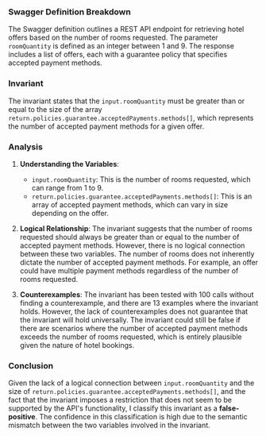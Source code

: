 ### Swagger Definition Breakdown
The Swagger definition outlines a REST API endpoint for retrieving hotel offers based on the number of rooms requested. The parameter `roomQuantity` is defined as an integer between 1 and 9. The response includes a list of offers, each with a guarantee policy that specifies accepted payment methods.

### Invariant
The invariant states that the `input.roomQuantity` must be greater than or equal to the size of the array `return.policies.guarantee.acceptedPayments.methods[]`, which represents the number of accepted payment methods for a given offer.

### Analysis
1. **Understanding the Variables**: 
   - `input.roomQuantity`: This is the number of rooms requested, which can range from 1 to 9.
   - `return.policies.guarantee.acceptedPayments.methods[]`: This is an array of accepted payment methods, which can vary in size depending on the offer.

2. **Logical Relationship**: The invariant suggests that the number of rooms requested should always be greater than or equal to the number of accepted payment methods. However, there is no logical connection between these two variables. The number of rooms does not inherently dictate the number of accepted payment methods. For example, an offer could have multiple payment methods regardless of the number of rooms requested.

3. **Counterexamples**: The invariant has been tested with 100 calls without finding a counterexample, and there are 13 examples where the invariant holds. However, the lack of counterexamples does not guarantee that the invariant will hold universally. The invariant could still be false if there are scenarios where the number of accepted payment methods exceeds the number of rooms requested, which is entirely plausible given the nature of hotel bookings.

### Conclusion
Given the lack of a logical connection between `input.roomQuantity` and the size of `return.policies.guarantee.acceptedPayments.methods[]`, and the fact that the invariant imposes a restriction that does not seem to be supported by the API's functionality, I classify this invariant as a **false-positive**. The confidence in this classification is high due to the semantic mismatch between the two variables involved in the invariant.
